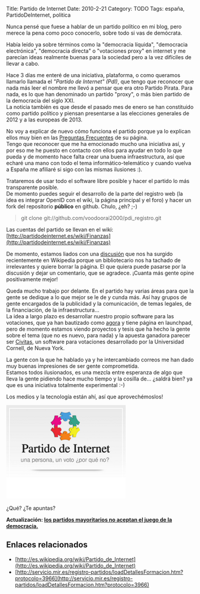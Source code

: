 Title: Partido de Internet
Date: 2010-2-21
Category: TODO
Tags: españa, PartidoDeInternet, politica

Nunca pensé que fuese a hablar de un partido político en mi blog, pero merece la pena como poco conocerlo, sobre todo si vas de demócrata.

Había leído ya sobre términos como la "democracia líquida", "democracia electrónica", "democracia directa" o "votaciones proxy" en internet
y me parecían ideas realmente buenas para la sociedad pero a la vez difíciles de llevar a cabo.

Hace 3 días me enteré de una iniciativa, plataforma, o como queramos llamarlo llamada el *"Partido de Internet" (PdI)*, que tengo que
reconocer que nada más leer el nombre me llevó a pensar que era otro Partido Pirata. Para nada, es lo que han denominado un partido "proxy",
o más bien partido de la democracia del siglo XXI.  
La noticia también es que desde el pasado mes de enero se han constituido como partido político y piensan presentarse a las elecciones
generales de 2012 y a las europeas de 2013.

No voy a explicar de nuevo cómo funciona el partido porque ya lo explican ellos muy bien en las
[Preguntas Frecuentes](http://partidodeinternet.es/preguntas-frecuentes) de su página.  
Tengo que reconocer que me ha emocionado mucho una iniciativa así, y por eso me he puesto en contacto con ellos para ayudar en todo lo que
pueda y de momento hace falta crear una buena infraestructura, así que echaré una mano con todo el tema informático-telemático y cuando
vuelva a España me afiliaré si sigo con las mismas ilusiones :).

Trataremos de usar todo el software libre posible y hacer el partido lo más transparente posible.  
De momento puedes seguir el desarrollo de la parte del registro web (la idea es integrar OpenID con el wiki, la página principal y el foro)
y hacer un fork del repositorio **público** en github. Chulo, ¿eh? ;-)

> git clone git://github.com/voodoorai2000/pdi_registro.git

Las cuentas del partido se llevan en el wiki:  
[http://partidodeinternet.es/wiki/Finanzas](http://partidodeinternet.es/wiki/Finanzas)

De momento, estamos liados con una [discusión](http://es.wikipedia.org/wiki/Wikipedia:Consultas_de_borrado/Partido_de_Internet) que nos
ha surgido recientemente en Wikipedia porque un bibliotecario nos ha tachado de irrelevantes y quiere borrar la página. El que quiera
puede pasarse por la discusión y dejar un comentario, que se agradece. ¡Cuanta más gente opine positivamente mejor!

Queda mucho trabajo por delante. En el partido hay varias áreas para que la gente se dedique a lo que mejor se le de y cunda más. Así
hay grupos de gente encargados de la publicidad y la comunicación, de temas legales, de la financiación, de la infraestructura...  
La idea a largo plazo es desarrollar nuestro propio software para las votaciones, que ya han bautizado como [agora](https://launchpad.net/agora)
y tiene página en launchpad, pero de momento estamos viendo proyectos y tesis que ha hecho la gente sobre el tema (que no es nuevo, para nada)
y la apuesta ganadora parecer ser [Civitas](http://partidodeinternet.es/wiki/Tarea:_Evaluar_civitas), un software para votaciones
desarrollado por la Universidad Cornell, de Nueva York.

La gente con la que he hablado ya y he intercambiado correos me han dado muy buenas impresiones de ser gente comprometida.  
Estamos todos ilusionados, es una mezcla entre esperanza de algo que lleva la gente pidiendo hace mucho tiempo y la cosilla de... ¿saldrá
bien? ya que es una iniciativa totalmente experimental :-)

Los medios y la tecnología están ahí, así que aprovechémoslos!

[![logo partido de internet](/img/logo_def.png)](http://partidodeinternet.es/)

¿Qué? ¿Te apuntas?

**Actualización: [los partidos mayoritarios no aceptan el juego de la democracia.](http://www.adn.es/politica/20100223/NWS-3061-IU-Congreso-UPyD-diputados-reclamar.html)**

## Enlaces relacionados
- [http://es.wikipedia.org/wiki/Partido_de_Internet](http://es.wikipedia.org/wiki/Partido_de_Internet)
- [http://servicio.mir.es/registro-partidos/loadDetallesFormacion.htm?protocolo=3966](http://servicio.mir.es/registro-partidos/loadDetallesFormacion.htm?protocolo=3966)
